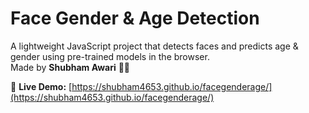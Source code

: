 # Face Gender & Age Detection

A lightweight JavaScript project that detects faces and predicts age & gender using pre-trained models in the browser.  
Made by **Shubham Awari** 👨‍💻

🔗 **Live Demo:** [https://shubham4653.github.io/facegenderage/](https://shubham4653.github.io/facegenderage/)
